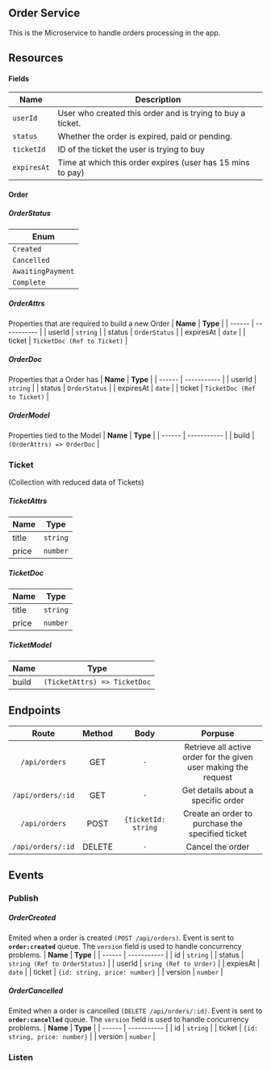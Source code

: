 ## Order Service
This is the Microservice to handle orders processing in the app.

## Resources

#### Fields
| **Name** | **Description** |
| ------ | ----------- |
| `userId` | User who created this order and is trying to buy a ticket. |
| `status`   | Whether the order is expired, paid or pending. |
| `ticketId` | ID of the ticket the user is trying to buy |
| `expiresAt` | Time at which this order expires (user has 15 mins to pay) |


#### Order

##### OrderStatus
| **Enum** |
| ------ |
| `Created`   |
| `Cancelled` |
| `AwaitingPayment` |
| `Complete` |

##### OrderAttrs
Properties that are required to build a new Order
| **Name** | **Type** |
| ------ | ----------- |
| userId   | `string` |
| status | `OrderStatus` |
| expiresAt | `date` |
| ticket | `TicketDoc (Ref to Ticket)` |

##### OrderDoc
Properties that a Order has
| **Name** | **Type** |
| ------ | ----------- |
| userId   | `string` |
| status | `OrderStatus` |
| expiresAt | `date` |
| ticket | `TicketDoc (Ref to Ticket)` |

##### OrderModel
Properties tied to the Model
| **Name** | **Type** |
| ------ | ----------- |
| build   | `(OrderAttrs) => OrderDoc` |

### Ticket
(Collection with reduced data of Tickets)

##### TicketAttrs
| **Name** | **Type** |
| ------ | ----------- |
| title   | `string` |
| price | `number` |

##### TicketDoc
| **Name** | **Type** |
| ------ | ----------- |
| title   | `string` |
| price | `number` |

##### TicketModel
| **Name** | **Type** |
| ------ | ----------- |
| build   | `(TicketAttrs) => TicketDoc` |

## Endpoints
| **Route** | **Method** | **Body** | **Porpuse** |
| :------: | :-----------: | :-----------: | :-----------: |
| `/api/orders` | GET | `-` | Retrieve all active order for the given user making the request
| `/api/orders/:id` | GET | `-` | Get details about a specific order
| `/api/orders` | POST | `{ticketId: string` | Create an order to purchase the specified ticket
| `/api/orders/:id` | DELETE | `-` | Cancel the order

## Events

### Publish
##### OrderCreated
Emited when a order is created `(POST /api/orders)`. 
Event is sent to **`order:created`** queue. The `version` field is used to handle concurrency problems.
| **Name** | **Type** |
| ------ | ----------- |
| id   | `string` |
| status | `string (Ref to OrderStatus)` |
| userId | `sring (Ref to Urder)` |
| expiesAt | `date` |
| ticket | `{id: string, price: number}` |
| version | `number` |

##### OrderCancelled
Emited when a order is cancelled `(DELETE /api/orders/:id)`. 
Event is sent to **`order:cancelled`** queue. The `version` field is used to handle concurrency problems.
| **Name** | **Type** |
| ------ | ----------- |
| id   | `string` |
| ticket | `{id: string, price: number}` |
| version | `number` |

### Listen